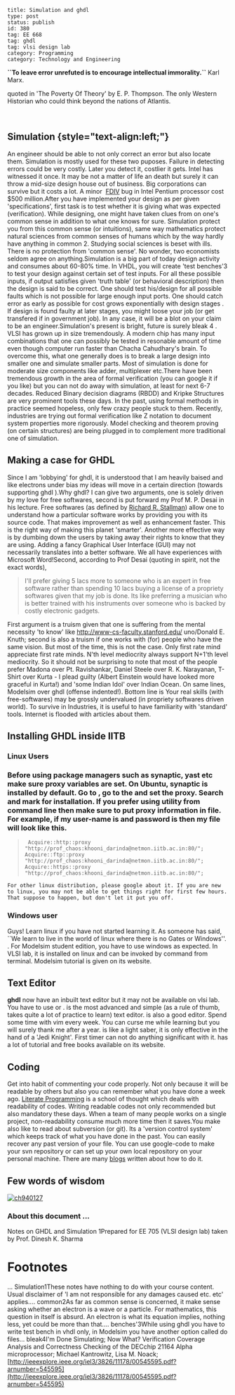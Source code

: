 ~~~~ 
title: Simulation and ghdl
type: post
status: publish
id: 380
tag: EE 668
tag: ghdl
tag: vlsi design lab
category: Programming
category: Technology and Engineering
~~~~

**\`\`To leave error unrefuted is to encourage intellectual
immorality.\`\`** Karl Marx.

quoted in 'The Poverty Of Theory' by E. P. Thompson. The only Western
Historian who could think beyond the nations of Atlantis.

 

Simulation {style="text-align:left;"}
----------

An engineer should be able to not only correct an error but also locate
them. Simulation is mostly used for these two puposes. Failure in
detecting errors could be very costly. Later you detect it, costlier it
gets. Intel has witnessed it once. It may be not a matter of life an
death but surely it can throw a mid-size design house out of business.
Big corporations can survive but it costs a lot. A minor
 [FDIV](//en.wikipedia.org/wiki/Pentium_FDIV_bug) bug in Intel Pentium
processor cost \$500 million.After you have implemented your design as
per given 'specifications', first task is to test whether it is giving
what was expected (verification). While designing, one might have taken
clues from on one's common sense in addition to what one knows for sure.
Simulation protect you from this common sense (or intuitions), same way
mathematics protect natural sciences from common senses of humans which
by the way hardly have anything in common 2. Studying social sciences is
beset with ills. There is no protection from 'common sense'. No wonder,
two economists seldom agree on anything.Simulation is a big part of
today design activity and consumes about 60-80% time. In VHDL, you will
create 'test benches'3 to test your design against certain set of test
inputs. For all these possible inputs, if output satisfies given 'truth
table' (or behavioral description) then the design is said to be
correct. One should test his/design for all possible faults which is not
possible for large enough input ports. One should catch error as early
as possible for cost grows exponentially with design stages . If design
is found faulty at later stages, you might loose your job (or get
transfered if in government job). In any case, it will be a blot on your
claim to be an engineer.Simulation's present is bright, future is surely
bleak 4 . VLSI has grown up in size tremendously. A modern chip has many
input combinations that one can possibly be tested in resonable amount
of time even though computer run faster than Chacha Cahudhary's brain.
To overcome this, what one generally does is to break a large design
into smaller one and simulate smaller parts. Most of simulation is done
for moderate size components like adder, multiplexer etc.There have been
tremendous growth in the area of formal verification (you can google it
if you like) but you can not do away with simulation, at least for next
6-7 decades. Reduced Binary decision diagrams (RBDD) and Kripke
Structures are very prominent tools these days. In the past, using
formal methods in practice seemed hopeless, only few crazy people stuck
to them. Recently, industries are trying out formal verification like Z
notation to document system properties more rigorously. Model checking
and theorem proving (on certain structures) are being plugged in to
complement more traditional one of simulation.

Making a case for GHDL
----------------------

Since I am 'lobbying' for ghdl, it is understood that I am heavily
baised and like electrons under bias my ideas will move in a certain
direction (towards supporting ghdl ).Why ghdl? I can give two arguments,
one is solely driven by my love for free softwares, second is put
forward my Prof M. P. Desai in his lecture. Free softwares (as defined
by [Richard R. Stallman](http://www.gnu.org/philosophy/free-sw.html))
allow one to understand how a particular software works by providing you
with its source code. That makes improvement as well as enhancement
faster. This is the right way of making this planet 'smarter'. Another
more effective way is by dumbing down the users by taking away their
rights to know that they are using. Adding a fancy Graphical User
Interface (GUI) may not necessarily translates into a better software.
We all have experiences with Microsoft Word!Second, according to Prof
Desai (quoting in spirit, not the exact words),

> I'll prefer giving 5 lacs more to someone who is an expert in free
> software rather than spending 10 lacs buying a license of a propriety
> softwares given that my job is done. Its like preferring a musician
> who is better trained with his instruments over someone who is backed
> by costly electronic gadgets.

First argument is a truism given that one is suffering from the mental
necessity 'to know' like http://www-cs-faculty.stanford.edu/ uno/Donald
E. Knuth; second is also a truism if one works with (for) people who
have the same vision. But most of the time, this is not the case. Only
first rate mind appreciate first rate minds. N'th level mediocrity
always support N+1'th level mediocrity. So it should not be surprising
to note that most of the people prefer Madona over Pt. Ravishankar,
Daniel Steele over R. K. Narayanan, T-Shirt over Kurta - I plead guilty
(Albert Einstein would have looked more graceful in Kurta!) and 'some
Indian Idol' over Indian Ocean. On same lines, Modelsim over ghdl
(offense indented!). Bottom line is Your real skills (with
free-softwares) may be grossly undervalued (in propriety softwares
driven world). To survive in Industries, it is useful to have
familiarity with 'standard' tools. Internet is flooded with articles
about them.

Installing GHDL inside IITB
---------------------------

### Linux Users

### Before using package managers such as synaptic, yast etc make sure proxy variables are set. On Ubuntu, synaptic is installed by default. Go to , go to the and set the proxy. Search and mark for installation. If you prefer using utility from command line then make sure to put proxy information in file. For example, if my user-name is and password is then my file will look like this.

>      Acquire::http::proxy "http://prof_chaos:khooni_darinda@netmon.iitb.ac.in:80/"; Acquire::ftp::proxy "http://prof_chaos:khooni_darinda@netmon.iitb.ac.in:80/"; Acquire::https::proxy "http://prof_chaos:khooni_darinda@netmon.iitb.ac.in:80/";

    For other linux distribution, please google about it. If you are new to linux, you may not be able to get things right for first few hours. That suppose to happen, but don't let it put you off.

### Windows user

Guys! Learn linux if you have not started learning it. As someone has
said, \`\`We learn to live in the world of linux where there is no Gates
or Windows''. . For Modelsim student edition, you have to use windows as
expected. In VLSI lab, it is installed on linux and can be invoked by
command from terminal. Modelsim tutorial is given on its website.

Text Editor
-----------

**ghdl** now have an inbuilt text editor but it may not be available on
vlsi lab. You have to use or . is the most advanced and simple (as a
rule of thumb, takes quite a lot of practice to learn) text editor. is
also a good editor. Spend some time with vim every week. You can curse
me while learning but you will surely thank me after a year. is like a
light saber, it is only effective in the hand of a 'Jedi Knight'. First
timer can not do anything significant with it. has a lot of tutorial and
free books available on its website.

Coding
------

Get into habit of commenting your code properly. Not only because it
will be readable by others but also you can remember what you have done
a week ago. [Literate Programming](http://www.literateprogramming.com)
is a school of thought which deals with readability of codes. Writing
readable codes not only recommended but also mandatory these days. When
a team of many people works on a single project, non-readability consume
much more time then it saves.You make also like to read about subversion
(or git). Its a 'version control system' which keeps track of what you
have done in the past. You can easily recover any past version of your
file. You can use google-code to make your svn repository or can set up
your own local repository on your personal machine. There are many
[blogs](http://civicactions.com/blog/2010/may/25/how_set_svn_repository_7_simple_%20steps)
written about how to do it.

Few words of wisdom
-------------------

[![](http://dilawarnotes.files.wordpress.com/2011/01/ch940127.png "ch940127")](http://dilawarnotes.files.wordpress.com/2011/01/ch940127.png)

### About this document ...

Notes on GHDL and Simulation 1Prepared for EE 705 (VLSI design lab)
taken by Prof. Dinesh K. Sharma

Footnotes
=========

... Simulation1These notes have nothing to do with your course content.
Usual disclaimer of 'I am not responsible for any damages caused etc.
etc' applies.... common2As far as common sense is concerned, it make
sense asking whether an electron is a wave or a particle. For
mathematics, this question in itself is absurd. An electron is what its
equation implies, nothing less, yet could be more than that....
benches'3While using ghdl you have to write test bench in vhdl only, in
Modelsim you have another option called do files... bleak4I'm Done
Simulating; Now What? Verification Coverage Analysis and Correctness
Checking of the DECchip 21164 Alpha microprocessor; Michael Kantrowitz,
Lisa M.
Noack;[http://ieeexplore.ieee.org/iel3/3826/11178/00545595.pdf?arnumber=545595](http://ieeexplore.ieee.org/iel3/3826/11178/00545595.pdf?arnumber=545595)
